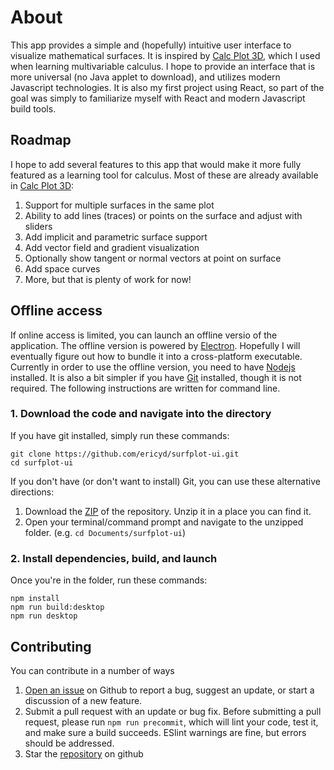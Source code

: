 # About

This app provides a simple and (hopefully) intuitive user interface to visualize mathematical
surfaces. It is inspired by [Calc Plot 3D][CalcPlot], which I used when learning multivariable
calculus. I hope to provide an interface that is more universal (no Java applet to download),
and utilizes modern Javascript technologies. It is also my first project using React, so part
of the goal was simply to familiarize myself with React and modern Javascript build tools.

## Roadmap

I hope to add several features to this app that would make it more fully featured as a learning
tool for calculus. Most of these are already available in [Calc Plot 3D][CalcPlot]:

1. Support for multiple surfaces in the same plot
2. Ability to add lines (traces) or points on the surface and adjust with sliders
3. Add implicit and parametric surface support
4. Add vector field and gradient visualization
5. Optionally show tangent or normal vectors at point on surface
6. Add space curves
7. More, but that is plenty of work for now!

## Offline access

If online access is limited, you can launch an offline versio of the application.  The offline
version is powered by [Electron][electron].  Hopefully I will eventually figure out how to bundle
it into a cross-platform executable.  Currently in order to use the offline version, you need to
have [Nodejs][node] installed. It is also a bit simpler if you have [Git][git] installed, though it
is not required.  The following instructions are written for command line.

### 1. Download the code and navigate into the directory

If you have git installed, simply run these commands:

```
git clone https://github.com/ericyd/surfplot-ui.git
cd surfplot-ui
```

If you don't have (or don't want to install) Git, you can use these alternative directions:

1. Download the [ZIP](https://github.com/ericyd/surfplot-ui/archive/master.zip) of the repository.
Unzip it in a place you can find it.
2. Open your terminal/command prompt and navigate to the unzipped folder. (e.g. `cd Documents/surfplot-ui`)

### 2. Install dependencies, build, and launch

Once you're in the folder, run these commands:

```
npm install
npm run build:desktop
npm run desktop
```

## Contributing

You can contribute in a number of ways

1. [Open an issue][issue] on Github to report a bug, suggest an update, or start a discussion of a new feature.
2. Submit a pull request with an update or bug fix.  Before submitting a pull request, please run
`npm run precommit`, which will lint your code, test it, and make sure a build succeeds. ESlint warnings are
fine, but errors should be addressed.
3. Star the [repository][repo] on github

[CalcPlot]: http://web.monroecc.edu/manila/webfiles/pseeburger/CalcPlot3D/
[electron]: http://electron.atom.io/
[node]: http://nodejs.org/
[git]: https://git-scm.com/
[issue]: https://github.com/ericyd/surfplot-ui/issues
[repo]: https://github.com/ericyd/surfplot-ui
